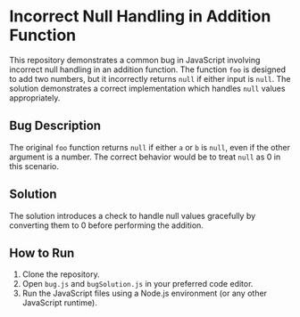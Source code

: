 # Incorrect Null Handling in Addition Function

This repository demonstrates a common bug in JavaScript involving incorrect null handling in an addition function. The function `foo` is designed to add two numbers, but it incorrectly returns `null` if either input is `null`.  The solution demonstrates a correct implementation which handles `null` values appropriately.

## Bug Description
The original `foo` function returns `null` if either `a` or `b` is `null`, even if the other argument is a number. The correct behavior would be to treat `null` as 0 in this scenario.

## Solution
The solution introduces a check to handle null values gracefully by converting them to 0 before performing the addition.

## How to Run
1. Clone the repository.
2. Open `bug.js` and `bugSolution.js` in your preferred code editor.
3. Run the JavaScript files using a Node.js environment (or any other JavaScript runtime).
